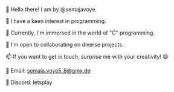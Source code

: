 👋 Hello there! I am by @semajavoye.

👀 I have a keen interest in programming.

🌱 Currently, I'm immersed in the world of "C" programming.

💞️ I'm open to collaborating on diverse projects.

📫 If you want to get in touch, surprise me with your creativity! 😄

📨 Email: semaja.voye5_8@gmx.de

📰 Discord: letsplay
